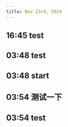 ```yaml
---
title: Nov 23rd, 2024
---
```


## 16:45 test
## 03:48 test
## 03:48 start
## 03:54 测试一下
## 03:54 test
